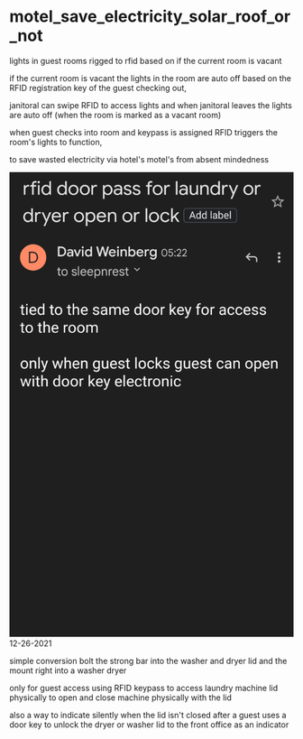 # motel_save_electricity_solar_roof_or_not

lights in guest rooms rigged to rfid based on if the current room is vacant 

if the current room is vacant the lights in the room are auto off based on the RFID registration key of the guest checking out,

janitoral can swipe RFID to access lights and when janitoral leaves the lights are auto off (when the room is marked as a vacant room)

when guest checks into room and keypass is assigned RFID triggers the room's lights to function,



to save wasted electricity via hotel's motel's from absent mindedness


![s1](https://raw.githubusercontent.com/c4pt000/motel_save_electricity_solar_roof_or_not/main/Screenshot_20211202-052358-833~2.png)
12-26-2021

simple conversion bolt the strong bar into the washer and dryer lid and the mount right into a washer dryer

only for guest access using RFID keypass to access laundry machine lid physically to open and close machine physically with the lid

also a way to indicate silently when the lid isn't closed after a guest uses a door key to unlock the dryer or washer lid to the front office as an indicator
